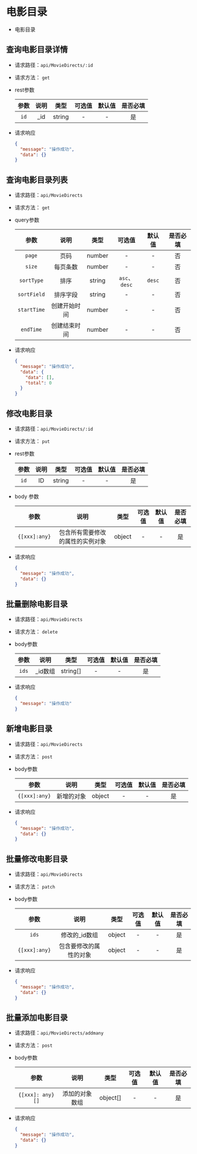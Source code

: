 # 电影目录

- 电影目录

## 查询电影目录详情

- 请求路径：`api/MovieDirects/:id`
- 请求方法： `get`
- rest参数

  | 参数 |   说明    |  类型  | 可选值 | 默认值 | 是否必填 |
  | :--: | :-------: | :----: | :----: | :----: | :------: |
  | `id` | _id | string |   -    |   -    |    是    |

- 请求响应

  ```json
  {
    "message": "操作成功",
    "data": {}
  }
  ```

## 查询电影目录列表

- 请求路径：`api/MovieDirects`
- 请求方法： `get`
- query参数

  |    参数     |   说明   |  类型  |    可选值     | 默认值 | 是否必填 |
  | :---------: | :------: | :----: | :-----------: | :----: | :------: |
  |   `page`    |   页码   | number |       -       |   -    |    否    |
  |   `size`    | 每页条数 | number |       -       |   -    |    否    |
  | `sortType`  |   排序   | string | `asc`、`desc` | `desc` |    否    |
  | `sortField` | 排序字段 | string |       -       |   -    |    否    |
  | `startTime` | 创建开始时间 | number |       -       |   -    |    否    |
  |  `endTime`  | 创建结束时间 | number |       -       |   -    |    否    |

- 请求响应

  ```json
  {
    "message": "操作成功",
    "data": {
      "data": [],
      "total": 0
    }
  }
  ```

## 修改电影目录

- 请求路径：`api/MovieDirects/:id`
- 请求方法： `put`

- rest参数

  |    参数     |   说明   |  类型  |    可选值     | 默认值 | 是否必填 |
  | :---------: | :------: | :----: | :-----------: | :----: | :------: |
  |   `id`    |   ID   | string |       -       |   -    |    是    |

- body 参数

  |    参数     |   说明   |  类型  |    可选值     | 默认值 | 是否必填 |
  | :---------: | :------: | :----: | :-----------: | :----: | :------: |
  |   `{[xxx]:any}`    |   包含所有需要修改的属性的实例对象   | object |       -       |   -    |    是    |

- 请求响应

  ```json
  {
    "message": "操作成功",
    "data": {}
  }
  ```

## 批量删除电影目录

- 请求路径：`api/MovieDirects`
- 请求方法： `delete`

- body参数

  |    参数     |   说明   |  类型  |    可选值     | 默认值 | 是否必填 |
  | :---------: | :------: | :----: | :-----------: | :----: | :------: |
  |   `ids`    |  _id数组   | string[] |       -       |   -    |    是    |

- 请求响应

  ```json
  {
    "message": "操作成功"
  }
  ```

## 新增电影目录

- 请求路径：`api/MovieDirects`
- 请求方法： `post`

- body参数

  |    参数     |   说明   |  类型  |    可选值     | 默认值 | 是否必填 |
  | :---------: | :------: | :----: | :-----------: | :----: | :------: |
  |   `{[xxx]:any}`    |   新增的对象   | object |       -       |   -    |    是    |

- 请求响应

  ```json
  {
    "message": "操作成功",
    "data": {}
  }
  ```

## 批量修改电影目录

- 请求路径：`api/MovieDirects`
- 请求方法： `patch`

- body参数

  |    参数     |   说明   |  类型  |    可选值     | 默认值 | 是否必填 |
  | :---------: | :------: | :----: | :-----------: | :----: | :------: |
  |   `ids`    |   修改的_id数组   | object |       -       |   -    |    是    |
  |   `{[xxx]:any}`    |   包含要修改的属性的对象   | object |       -       |   -    |    是    |

- 请求响应

  ```json
  {
    "message": "操作成功",
    "data": {}
  }
  ```

## 批量添加电影目录

- 请求路径：`api/MovieDirects/addmany`
- 请求方法： `post`

- body参数

  |    参数     |   说明   |  类型  |    可选值     | 默认值 | 是否必填 |
  | :---------: | :------: | :----: | :-----------: | :----: | :------: |
  |   `{[xxx]: any}[]`    |   添加的对象数组   | object[] |       -       |   -    |    是    |

- 请求响应

  ```json
  {
    "message": "操作成功",
    "data": {}
  }
  ```
